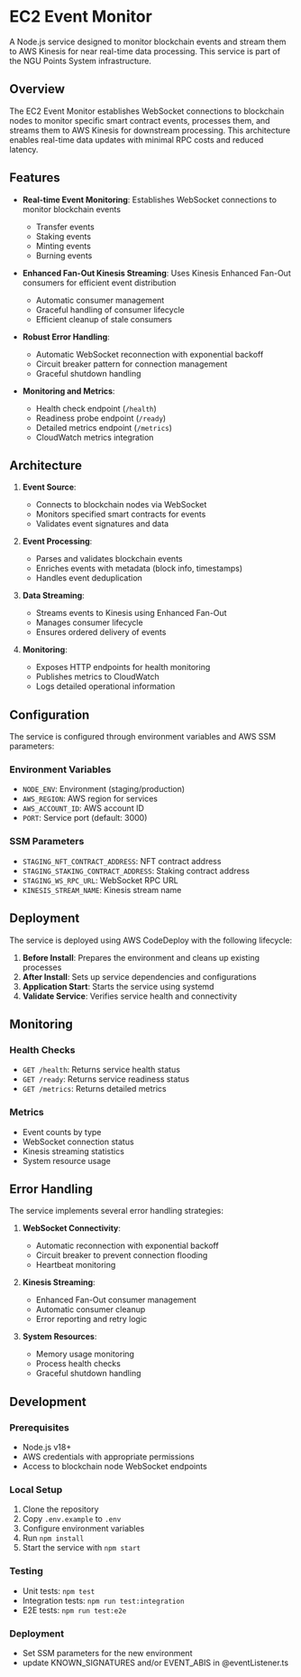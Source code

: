 # EC2 Event Monitor

A Node.js service designed to monitor blockchain events and stream them to AWS Kinesis for near real-time data processing. This service is part of the NGU Points System infrastructure.

## Overview

The EC2 Event Monitor establishes WebSocket connections to blockchain nodes to monitor specific smart contract events, processes them, and streams them to AWS Kinesis for downstream processing. This architecture enables real-time data updates with minimal RPC costs and reduced latency.

## Features

- **Real-time Event Monitoring**: Establishes WebSocket connections to monitor blockchain events
  - Transfer events
  - Staking events
  - Minting events
  - Burning events

- **Enhanced Fan-Out Kinesis Streaming**: Uses Kinesis Enhanced Fan-Out consumers for efficient event distribution
  - Automatic consumer management
  - Graceful handling of consumer lifecycle
  - Efficient cleanup of stale consumers

- **Robust Error Handling**:
  - Automatic WebSocket reconnection with exponential backoff
  - Circuit breaker pattern for connection management
  - Graceful shutdown handling

- **Monitoring and Metrics**:
  - Health check endpoint (`/health`)
  - Readiness probe endpoint (`/ready`)
  - Detailed metrics endpoint (`/metrics`)
  - CloudWatch metrics integration

## Architecture

1. **Event Source**:
   - Connects to blockchain nodes via WebSocket
   - Monitors specified smart contracts for events
   - Validates event signatures and data

2. **Event Processing**:
   - Parses and validates blockchain events
   - Enriches events with metadata (block info, timestamps)
   - Handles event deduplication

3. **Data Streaming**:
   - Streams events to Kinesis using Enhanced Fan-Out
   - Manages consumer lifecycle
   - Ensures ordered delivery of events

4. **Monitoring**:
   - Exposes HTTP endpoints for health monitoring
   - Publishes metrics to CloudWatch
   - Logs detailed operational information

## Configuration

The service is configured through environment variables and AWS SSM parameters:

### Environment Variables
- `NODE_ENV`: Environment (staging/production)
- `AWS_REGION`: AWS region for services
- `AWS_ACCOUNT_ID`: AWS account ID
- `PORT`: Service port (default: 3000)

### SSM Parameters
- `STAGING_NFT_CONTRACT_ADDRESS`: NFT contract address
- `STAGING_STAKING_CONTRACT_ADDRESS`: Staking contract address
- `STAGING_WS_RPC_URL`: WebSocket RPC URL
- `KINESIS_STREAM_NAME`: Kinesis stream name

## Deployment

The service is deployed using AWS CodeDeploy with the following lifecycle:

1. **Before Install**: Prepares the environment and cleans up existing processes
2. **After Install**: Sets up service dependencies and configurations
3. **Application Start**: Starts the service using systemd
4. **Validate Service**: Verifies service health and connectivity

## Monitoring

### Health Checks
- `GET /health`: Returns service health status
- `GET /ready`: Returns service readiness status
- `GET /metrics`: Returns detailed metrics

### Metrics
- Event counts by type
- WebSocket connection status
- Kinesis streaming statistics
- System resource usage

## Error Handling

The service implements several error handling strategies:

1. **WebSocket Connectivity**:
   - Automatic reconnection with exponential backoff
   - Circuit breaker to prevent connection flooding
   - Heartbeat monitoring

2. **Kinesis Streaming**:
   - Enhanced Fan-Out consumer management
   - Automatic consumer cleanup
   - Error reporting and retry logic

3. **System Resources**:
   - Memory usage monitoring
   - Process health checks
   - Graceful shutdown handling

## Development

### Prerequisites
- Node.js v18+
- AWS credentials with appropriate permissions
- Access to blockchain node WebSocket endpoints

### Local Setup
1. Clone the repository
2. Copy `.env.example` to `.env`
3. Configure environment variables
4. Run `npm install`
5. Start the service with `npm start`

### Testing
- Unit tests: `npm test`
- Integration tests: `npm run test:integration`
- E2E tests: `npm run test:e2e` 

### Deployment
- Set SSM parameters for the new environment
- update KNOWN_SIGNATURES and/or EVENT_ABIS in @eventListener.ts